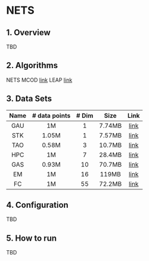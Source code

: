 # NETS

## 1. Overview
TBD

## 2. Algorithms
NETS
MCOD [link](https://infolab.usc.edu/Luan/Outlier/CountBasedWindow/DODDS/)
LEAP [link](https://infolab.usc.edu/Luan/Outlier/CountBasedWindow/DODDS/)

## 3. Data Sets
| Name    | # data points  | # Dim    | Size    | Link           |
| :-----: | :------------: | :------: |:-------:|:--------------:|
| GAU     | 1M             | 1        |  7.74MB  |[link](https://infolab.usc.edu/Luan/Outlier/Datasets/gaussian.txt) |
| STK     | 1.05M          | 1        |  7.57MB |[link](https://infolab.usc.edu/Luan/Outlier/Datasets/stock.txt) |
| TAO     | 0.58M          | 3        |  10.7MB |[link](https://infolab.usc.edu/Luan/Outlier/Datasets/tao.txt) |
| HPC     | 1M             | 7        |  28.4MB  |[link](https://infolab.usc.edu/Luan/Outlier/Datasets/household2.txt) |
| GAS     | 0.93M          | 10       |  70.7MB  |[link](http://archive.ics.uci.edu/ml/machine-learning-databases/00362/HT_Sensor_UCIsubmission.zip) |
| EM      | 1M             | 16       |  119MB  |[link](https://infolab.usc.edu/Luan/Outlier/Datasets/ethylene.txt) |
| FC      | 1M             | 55       |  72.2MB  |[link](https://infolab.usc.edu/Luan/Outlier/Datasets/fc.data) |

## 4. Configuration
TBD

## 5. How to run
TBD
